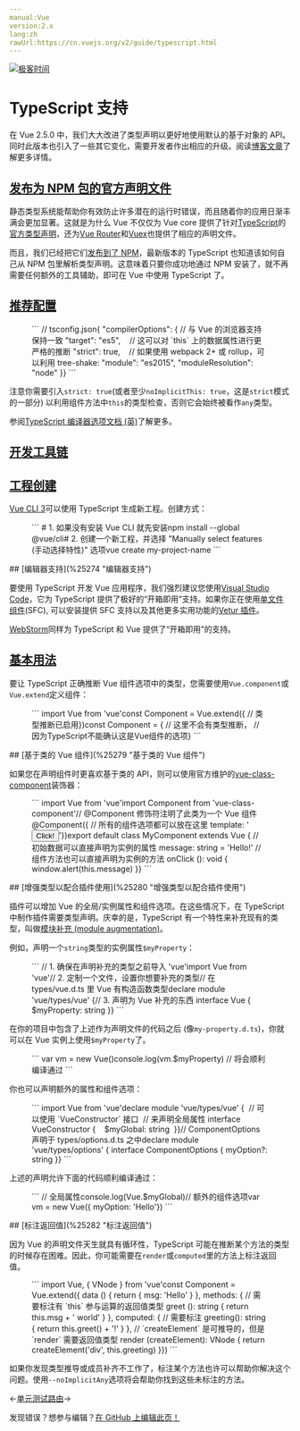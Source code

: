 ```yaml
---
manual:Vue
version:2.x
lang:zh
rawUrl:https://cn.vuejs.org/v2/guide/typescript.html
---
```


[![极客时间](%24789.gif "")](%24797 "")

# TypeScript 支持


在 Vue 2.5.0 中，我们大大改进了类型声明以更好地使用默认的基于对象的 API。同时此版本也引入了一些其它变化，需要开发者作出相应的升级。阅读[博客文章](%25264 "")了解更多详情。


## [发布为 NPM 包的官方声明文件](%25265 "发布为 NPM 包的官方声明文件")<a name="发布为-NPM-包的官方声明文件"></a>


静态类型系统能帮助你有效防止许多潜在的运行时错误，而且随着你的应用日渐丰满会更加显著。这就是为什么 Vue 不仅仅为 Vue core 提供了针对[TypeScript](%25266 "")的[官方类型声明](%24894 "")，还为[Vue Router](%25267 "")和[Vuex](%25268 "")也提供了相应的声明文件。



而且，我们已经把它们[发布到了 NPM](%25269 "")，最新版本的 TypeScript 也知道该如何自己从 NPM 包里解析类型声明。这意味着只要你成功地通过 NPM 安装了，就不再需要任何额外的工具辅助，即可在 Vue 中使用 TypeScript 了。


## [推荐配置](%25270 "推荐配置")<a name="推荐配置"></a>
<figure>```
// tsconfig.json{  "compilerOptions": {    // 与 Vue 的浏览器支持保持一致    "target": "es5",    // 这可以对 `this` 上的数据属性进行更严格的推断    "strict": true,    // 如果使用 webpack 2+ 或 rollup，可以利用 tree-shake:    "module": "es2015",    "moduleResolution": "node"  }}
``` 

</figure>

注意你需要引入`strict: true`(或者至少`noImplicitThis: true`，这是`strict`模式的一部分) 以利用组件方法中`this`的类型检查，否则它会始终被看作`any`类型。



参阅[TypeScript 编译器选项文档 (英)](%25271 "")了解更多。


## [开发工具链](%25272 "开发工具链")<a name="开发工具链"></a>

## [工程创建](%25273 "工程创建")<a name="工程创建"></a>


[Vue CLI 3](%24846 "")可以使用 TypeScript 生成新工程。创建方式：

<figure>```
# 1. 如果没有安装 Vue CLI 就先安装npm install --global @vue/cli# 2. 创建一个新工程，并选择 "Manually select features (手动选择特性)" 选项vue create my-project-name
``` 

</figure>
## [编辑器支持](%25274 "编辑器支持")<a name="编辑器支持"></a>


要使用 TypeScript 开发 Vue 应用程序，我们强烈建议您使用[Visual Studio Code](%25275 "")，它为 TypeScript 提供了极好的“开箱即用”支持。如果你正在使用[单文件组件](%24799 "")(SFC), 可以安装提供 SFC 支持以及其他更多实用功能的[Vetur 插件](%25276 "")。



[WebStorm](%25277 "")同样为 TypeScript 和 Vue 提供了“开箱即用”的支持。


## [基本用法](%25278 "基本用法")<a name="基本用法"></a>


要让 TypeScript 正确推断 Vue 组件选项中的类型，您需要使用`Vue.component`或`Vue.extend`定义组件：

<figure>```
import Vue from 'vue'const Component = Vue.extend({  // 类型推断已启用})const Component = {  // 这里不会有类型推断，  // 因为TypeScript不能确认这是Vue组件的选项}
``` 

</figure>
## [基于类的 Vue 组件](%25279 "基于类的 Vue 组件")<a name="基于类的-Vue-组件"></a>


如果您在声明组件时更喜欢基于类的 API，则可以使用官方维护的[vue-class-component](%24895 "")装饰器：

<figure>```
import Vue from 'vue'import Component from 'vue-class-component'// @Component 修饰符注明了此类为一个 Vue 组件@Component({  // 所有的组件选项都可以放在这里  template: '<button @click="onClick">Click!</button>'})export default class MyComponent extends Vue {  // 初始数据可以直接声明为实例的属性  message: string = 'Hello!'  // 组件方法也可以直接声明为实例的方法  onClick (): void {    window.alert(this.message)  }}
``` 

</figure>
## [增强类型以配合插件使用](%25280 "增强类型以配合插件使用")<a name="增强类型以配合插件使用"></a>


插件可以增加 Vue 的全局/实例属性和组件选项。在这些情况下，在 TypeScript 中制作插件需要类型声明。庆幸的是，TypeScript 有一个特性来补充现有的类型，叫做[模块补充 (module augmentation)](%25281 "")。



例如，声明一个`string`类型的实例属性`$myProperty`：

<figure>```
// 1. 确保在声明补充的类型之前导入 'vue'import Vue from 'vue'// 2. 定制一个文件，设置你想要补充的类型//    在 types/vue.d.ts 里 Vue 有构造函数类型declare module 'vue/types/vue' {// 3. 声明为 Vue 补充的东西  interface Vue {    $myProperty: string  }}
``` 

</figure>

在你的项目中包含了上述作为声明文件的代码之后 (像`my-property.d.ts`)，你就可以在 Vue 实例上使用`$myProperty`了。

<figure>```
var vm = new Vue()console.log(vm.$myProperty) // 将会顺利编译通过
``` 

</figure>

你也可以声明额外的属性和组件选项：

<figure>```
import Vue from 'vue'declare module 'vue/types/vue' {  // 可以使用 `VueConstructor` 接口  // 来声明全局属性  interface VueConstructor {    $myGlobal: string  }}// ComponentOptions 声明于 types/options.d.ts 之中declare module 'vue/types/options' {  interface ComponentOptions<V extends Vue> {    myOption?: string  }}
``` 

</figure>

上述的声明允许下面的代码顺利编译通过：

<figure>```
// 全局属性console.log(Vue.$myGlobal)// 额外的组件选项var vm = new Vue({  myOption: 'Hello'})
``` 

</figure>
## [标注返回值](%25282 "标注返回值")<a name="标注返回值"></a>


因为 Vue 的声明文件天生就具有循环性，TypeScript 可能在推断某个方法的类型的时候存在困难。因此，你可能需要在`render`或`computed`里的方法上标注返回值。

<figure>```
import Vue, { VNode } from 'vue'const Component = Vue.extend({  data () {    return {      msg: 'Hello'    }  },  methods: {    // 需要标注有 `this` 参与运算的返回值类型    greet (): string {      return this.msg + ' world'    }  },  computed: {    // 需要标注    greeting(): string {      return this.greet() + '!'    }  },  // `createElement` 是可推导的，但是 `render` 需要返回值类型  render (createElement): VNode {    return createElement('div', this.greeting)  }})
``` 

</figure>

如果你发现类型推导或成员补齐不工作了，标注某个方法也许可以帮助你解决这个问题。使用`--noImplicitAny`选项将会帮助你找到这些未标注的方法。

←[单元测试](%24850 "")[路由](%25283 "")→

发现错误？想参与编辑？[在 GitHub 上编辑此页！](%25284 "")

